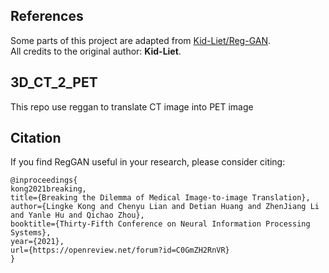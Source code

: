 ## References
Some parts of this project are adapted from [Kid-Liet/Reg-GAN](https://github.com/Kid-Liet/Reg-GAN).  
All credits to the original author: **Kid-Liet**.

## 3D_CT_2_PET
This repo use reggan to translate CT image into PET image

## Citation

If you find RegGAN useful in your research, please consider citing:

```
@inproceedings{
kong2021breaking,
title={Breaking the Dilemma of Medical Image-to-image Translation},
author={Lingke Kong and Chenyu Lian and Detian Huang and ZhenJiang Li and Yanle Hu and Qichao Zhou},
booktitle={Thirty-Fifth Conference on Neural Information Processing Systems},
year={2021},
url={https://openreview.net/forum?id=C0GmZH2RnVR}
}
```
